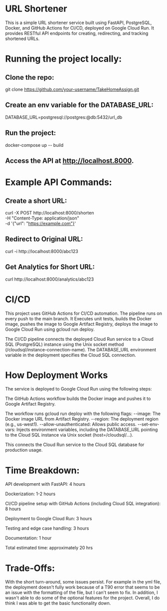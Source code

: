# URL Shortener
This is a simple URL shortener service built using FastAPI, PostgreSQL, Docker, and GitHub Actions for CI/CD, deployed on Google Cloud Run. It provides RESTful API endpoints for creating, redirecting, and tracking shortened URLs.

# Running the project locally:

## Clone the repo:
git clone https://github.com/your-username/TakeHomeAssign.git

## Create an env variable for the DATABASE_URL:
DATABASE_URL=postgresql://postgres:<password>@db:5432/url_db

## Run the project:
docker-compose up -- build

## Access the API at http://localhost.8000.

# Example API Commands:

## Create a short URL: 
curl -X POST http://localhost:8000/shorten \
  -H "Content-Type: application/json" \
  -d '{"url": "https://example.com"}'

## Redirect to Original URL: 
curl -i http://localhost:8000/abc123

## Get Analytics for Short URL: 
curl http://localhost:8000/analytics/abc123

# CI/CD

This project uses GitHub Actions for CI/CD automation. The pipeline runs on every push to the main branch. It Executes unit tests, builds the Docker image, pushes the image to Google Artifact Registry, deploys the image to Google Cloud Run using gcloud run deploy.

The CI/CD pipeline connects the deployed Cloud Run service to a Cloud SQL (PostgreSQL) instance using the Unix socket method (/cloudsql/instance-connection-name). The DATABASE_URL environment variable in the deployment specifies the Cloud SQL connection.

# How Deployment Works

The service is deployed to Google Cloud Run using the following steps:

The GitHub Actions workflow builds the Docker image and pushes it to Google Artifact Registry.

The workflow runs gcloud run deploy with the following flags:
--image: The Docker image URL from Artifact Registry.
--region: The deployment region (e.g., us-west1).
--allow-unauthenticated: Allows public access.
--set-env-vars: Injects environment variables, including the DATABASE_URL pointing to the Cloud SQL instance via Unix socket (host=/cloudsql/...).

This connects the Cloud Run service to the Cloud SQL database for production usage.

# Time Breakdown:

API development with FastAPI: 4 hours

Dockerization: 1-2 hours

CI/CD pipeline setup with GitHub Actions (including Cloud SQL integration): 8 hours

Deployment to Google Cloud Run: 3 hours

Testing and edge case handling: 3 hours

Documentation: 1 hour

Total estimated time: approximately 20 hrs

# Trade-Offs:

With the short turn-around, some issues persist. For example in the yml file, the deployment doesn't fully work because of a T90 error that seems to be an issue with the formatting of the file, but I can't seem to fix. In addition, I wasn't able to do some of the optional features for the project. Overall, I do think I was able to get the basic functionality down. 

